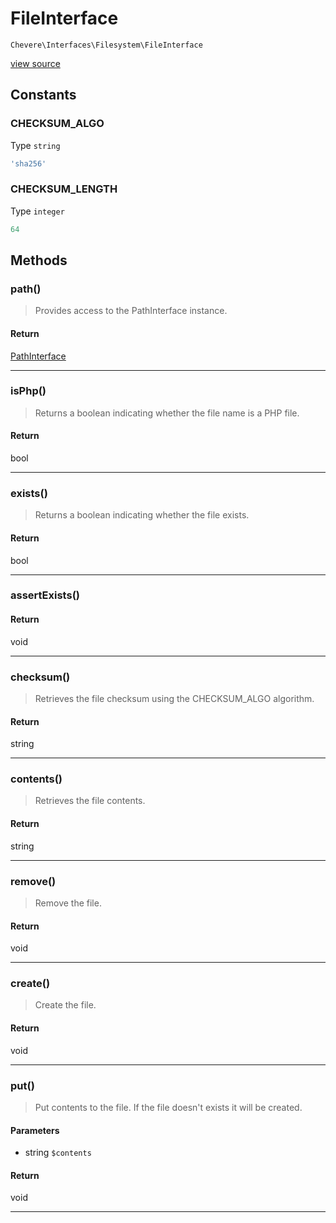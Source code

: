# FileInterface

`Chevere\Interfaces\Filesystem\FileInterface`

[view source](https://github.com/chevere/chevere/blob/master//home/rodolfo/git/chevere/chevere/interfaces/Filesystem/FileInterface.php)

## Constants

### CHECKSUM_ALGO

Type `string`

```php
'sha256'
```

### CHECKSUM_LENGTH

Type `integer`

```php
64
```


## Methods

### path()

> Provides access to the PathInterface instance.

#### Return

[PathInterface](./PathInterface.md)

---

### isPhp()

> Returns a boolean indicating whether the file name is a PHP file.

#### Return

bool

---

### exists()

> Returns a boolean indicating whether the file exists.

#### Return

bool

---

### assertExists()

#### Return

void

---

### checksum()

> Retrieves the file checksum using the CHECKSUM_ALGO algorithm.

#### Return

string

---

### contents()

> Retrieves the file contents.

#### Return

string

---

### remove()

> Remove the file.

#### Return

void

---

### create()

> Create the file.

#### Return

void

---

### put()

> Put contents to the file. If the file doesn't exists it will be created.

#### Parameters

- string `$contents`

#### Return

void

---

